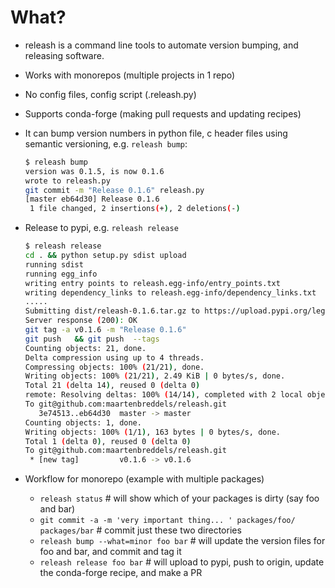# What?
 * releash is a command line tools to automate version bumping, and releasing software. 
 * Works with monorepos (multiple projects in 1 repo)
 * No config files, config script (.releash.py)
 * Supports conda-forge (making pull requests and updating recipes)
 * It can bump version numbers in python file, c header files using semantic versioning, e.g. `releash bump`:
     ```bash
     $ releash bump
     version was 0.1.5, is now 0.1.6
     wrote to releash.py
     git commit -m "Release 0.1.6" releash.py
     [master eb64d30] Release 0.1.6
      1 file changed, 2 insertions(+), 2 deletions(-)
     ```
  * Release to pypi, e.g. `releash release`
    ```bash
    $ releash release
    cd . && python setup.py sdist upload
    running sdist
    running egg_info
    writing entry points to releash.egg-info/entry_points.txt
    writing dependency_links to releash.egg-info/dependency_links.txt
    .....
    Submitting dist/releash-0.1.6.tar.gz to https://upload.pypi.org/legacy/
    Server response (200): OK
    git tag -a v0.1.6 -m "Release 0.1.6"
    git push   && git push  --tags
    Counting objects: 21, done.
    Delta compression using up to 4 threads.
    Compressing objects: 100% (21/21), done.
    Writing objects: 100% (21/21), 2.49 KiB | 0 bytes/s, done.
    Total 21 (delta 14), reused 0 (delta 0)
    remote: Resolving deltas: 100% (14/14), completed with 2 local objects.
    To git@github.com:maartenbreddels/releash.git
       3e74513..eb64d30  master -> master
    Counting objects: 1, done.
    Writing objects: 100% (1/1), 163 bytes | 0 bytes/s, done.
    Total 1 (delta 0), reused 0 (delta 0)
    To git@github.com:maartenbreddels/releash.git
     * [new tag]         v0.1.6 -> v0.1.6
    ```

* Workflow for monorepo (example with multiple packages)
  * `releash status`  # will show which of your packages is dirty (say foo and bar)
  * `git commit -a -m 'very important thing... ' packages/foo/ packages/bar` # commit just these two directories
  * `releash bump --what=minor foo bar`  # will update the version files for foo and bar, and commit and tag it
  * `releash release foo bar` # will upload to pypi, push to origin, update the conda-forge recipe, and make a PR
